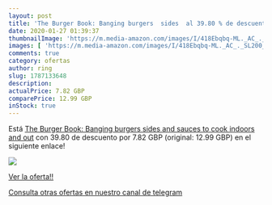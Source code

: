 ```yaml
---
layout: post
title: 'The Burger Book: Banging burgers  sides  al 39.80 % de descuento'
date: 2020-01-27 01:39:37
thumbnailImage: 'https://m.media-amazon.com/images/I/418Ebqbq-ML._AC_._SL200_.jpg'
images: [ 'https://m.media-amazon.com/images/I/418Ebqbq-ML._AC_._SL200_.jpg' ]
comments: true
category: ofertas
author: ring
slug: 1787133648
description:
actualPrice: 7.82 GBP
comparePrice: 12.99 GBP
inStock: true
---
```


Está [The Burger Book: Banging burgers  sides and sauces to cook indoors and out](https://www.amazon.co.uk/dp/1787133648/?tag=redken01-21) con 39.80 de descuento por 7.82 GBP (original: 12.99 GBP) en el siguiente enlace!

[![](https://m.media-amazon.com/images/I/418Ebqbq-ML._AC_._SL200_.jpg)](https://www.amazon.co.uk/dp/1787133648/?tag=redken01-21)

[Ver la oferta!!](https://www.amazon.co.uk/dp/1787133648/?tag=redken01-21)

[Consulta otras ofertas en nuestro canal de telegram](https://t.me/s/ofertas25)
